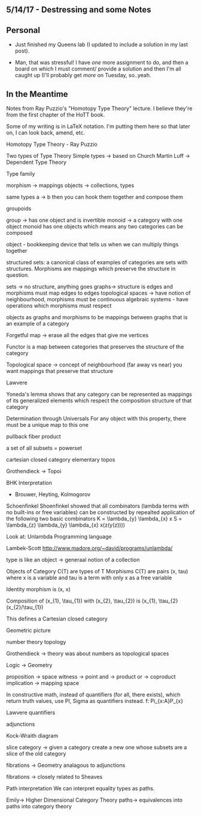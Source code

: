 ## 5/14/17 - Destressing and some Notes


## Personal
- Just finished my Queens lab (I updated to include a solution in my last post).

- Man, that was stressful! I have *one* more assignment to do, 
  and then a board on which I must comment/ provide a solution 
  and then I'm all caught up (I'll probably get *more* on Tuesday,
  so..yeah.
  
## In the Meantime
Notes from Ray Puzzio's "Homotopy Type Theory" lecture.
I believe they're from the first chapter of the HoTT book.

Some of my writing is in LaTeX notation. 
I'm putting them here so that later on, I can look back, amend, etc.

Homotopy Type Theory - Ray Puzzio

Two types of Type Theory
Simple types -> based on Church
Martin Luff -> Dependent Type Theory

Type family

morphism -> mappings 
objects -> collections, types 

same types a -> b then you can hook them together and compose them

groupoids 

group -> has one object and is invertible 
monoid -> a category with one object 
monoid has one objects which means any two categories can be composed 

object - bookkeeping device that tells us when we can multiply things together

structured sets: a canonical class of examples of categories are sets with structures.
Morphisms are mappings which preserve the structure in question.


sets -> no structure, anything goes 
graphs-> structure is edges and morphisms must map edges to edges
topological spaces -> have notion of neighbourhood, 
morphisms must be continuous 
algebraic systems - have operations which morphisms must respect 

objects as graphs and morphisms to be mappings between graphs that is an example 
of a category

Forgetful map -> erase all the edges that give me vertices

Functor is a map between categories that preserves 
the structure of the category

Topological space -> concept of neighbourhood (far away vs near)
you want mappings that preserve that structure  

Lawvere


Yoneda's lemma shows that any category can be represented 
as mappings of its generalized elements which respect 
the composition structure of that category 

Determination through Universals 
For any object with this property, there must be a unique map
to this one 


pullback
fiber product 

a set of all subsets = powerset 

cartesian closed category 
elementary topos  

Grothendieck -> Topoi 

BHK Interpretation
- Brouwer, Heyting, Kolmogorov 

Schoenfinkel 
Shoenfinkel showed that all combinators 
(lambda terms with no built-ins or 
free variables) can be constructed 
by repealted application of the following
two basic combinators 
K = \lambda_{y} \lambda_{x} x 
S = \lambda_{z} \lambda_{y} \lambda_{x} x(z(y(z))))

Look at: Unlambda Programming language 


Lambek-Scott 
http://www.madore.org/~david/programs/unlambda/

type is like an object -> generaal notion of a collection 

Objects of Category C(T) are types of T 
Morphisms C(T) are pairs (x, tau) where x is a variable 
and tau is a term with only x as a free variable 

Identity morphism is (x, x)

Composition of (x_{1}, \tau_{1}) with 
(x_{2}, \tau_{2}) is (x_{1}, \tau_{2}(x_{2}/\tau_{1})

This defines a Cartesian closed category 


Geometric picture 

number theory topology 

Grothendieck -> theory was about numbers as topological spaces 


Logic -> Geometry 

proposition -> space 
witness -> point 
and -> product 
or -> coproduct 
implication -> mapping space 

In constructive math, instead of quantifiers (for all, there 
exists), which return truth values,
use PI, Sigma as quantifiers instead.
f: Pi_{x:A}P_{x}

Lawvere quantifiers 

adjunctions 

Kock-Wraith diagram

slice category -> given a category create a new one 
whose subsets are a slice of the old category 

fibrations -> Geometry analagous to adjunctions 

fibrations -> closely related to Sheaves

Path interpretation 
We can interpret equality types as paths.

Emily-> Higher Dimensional Category Theory 
paths-> equivalences into paths into category theory 









 


